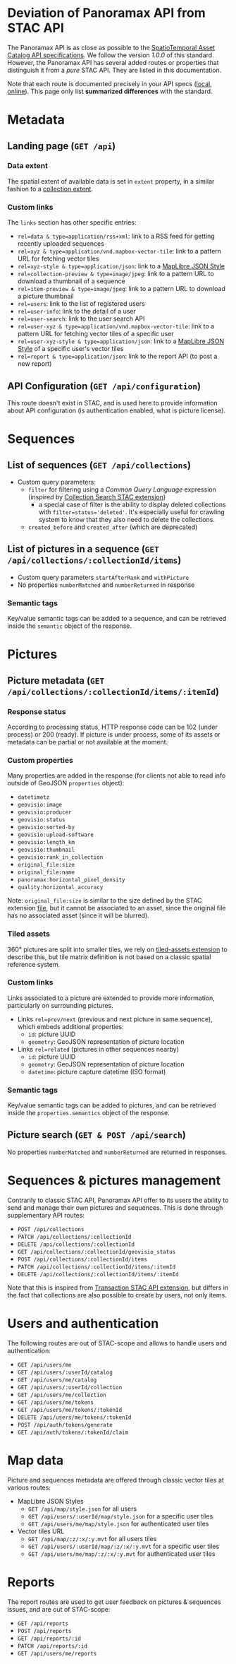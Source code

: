 # Deviation of Panoramax API from STAC API

The Panoramax API is as close as possible to the [SpatioTemporal Asset Catalog API specifications](https://github.com/radiantearth/stac-api-spec). We follow the version _1.0.0_ of this standard. However, the Panoramax API has several added routes or properties that distinguish it from a _pure_ STAC API. They are listed in this documentation.

Note that each route is documented precisely in your API specs ([local](http://localhost:5000/api/docs/swagger), [online](https://panoramax.ign.fr/api/docs/swagger)). This page only list **summarized differences** with the standard.

# Metadata

## Landing page (`GET /api`)

### Data extent

The spatial extent of available data is set in `extent` property, in a similar fashion to a [collection extent](https://github.com/radiantearth/stac-api-spec/blob/v1.0.0/stac-spec/collection-spec/collection-spec.md#extent-object).

### Custom links

The `links` section has other specific entries:

- `rel=data & type=application/rss+xml`: link to a RSS feed for getting recently uploaded sequences
- `rel=xyz & type=application/vnd.mapbox-vector-tile`: link to a pattern URL for fetching vector tiles
- `rel=xyz-style & type=application/json`: link to a [MapLibre JSON Style](https://maplibre.org/maplibre-style-spec/)
- `rel=collection-preview & type=image/jpeg`: link to a pattern URL to download a thumbnail of a sequence
- `rel=item-preview & type=image/jpeg`: link to a pattern URL to download a picture thumbnail
- `rel=users`: link to the list of registered users
- `rel=user-info`: link to the detail of a user
- `rel=user-search`: link to the user search API
- `rel=user-xyz & type=application/vnd.mapbox-vector-tile`: link to a pattern URL for fetching vector tiles of a specific user
- `rel=user-xyz-style & type=application/json`: link to a [MapLibre JSON Style](https://maplibre.org/maplibre-style-spec/) of a specific user's vector tiles
- `rel=report & type=application/json`: link to the report API (to post a new report)

## API Configuration (`GET /api/configuration`)

This route doesn't exist in STAC, and is used here to provide information about API configuration (is authentication enabled, what is picture license).

# Sequences

## List of sequences (`GET /api/collections`)

- Custom query parameters:
  - `filter` for filtering using a _Common Query Language_ expression (inspired by [Collection Search STAC extension](https://github.com/stac-api-extensions/collection-search))
    - a special case of filter is the ability to display deleted collections with `filter=status='deleted'`. It's especially useful for crawling system to know that they also need to delete the collections.
  - `created_before` and `created_after` (which are deprecated)

## List of pictures in a sequence (`GET /api/collections/:collectionId/items`)

- Custom query parameters `startAfterRank` and `withPicture`
- No properties `numberMatched` and `numberReturned` in response

### Semantic tags

Key/value semantic tags can be added to a sequence, and can be retrieved inside the `semantic` object of the response.

# Pictures

## Picture metadata (`GET /api/collections/:collectionId/items/:itemId`)

### Response status

According to processing status, HTTP response code can be 102 (under process) or 200 (ready). If picture is under process, some of its assets or metadata can be partial or not available at the moment.

### Custom properties

Many properties are added in the response (for clients not able to read info outside of GeoJSON `properties` object):

- `datetimetz`
- `geovisio:image`
- `geovisio:producer`
- `geovisio:status`
- `geovisio:sorted-by`
- `geovisio:upload-software`
- `geovisio:length_km`
- `geovisio:thumbnail`
- `geovisio:rank_in_collection`
- `original_file:size`
- `original_file:name`
- `panoramax:horizontal_pixel_density`
- `quality:horizontal_accuracy`

Note: `original_file:size` is similar to the size defined by the STAC extension [file](https://github.com/stac-extensions/file), but it cannot be associated to an asset, since the original file has no associated asset (since it will be blurred).

### Tiled assets

360° pictures are split into smaller tiles, we rely on [tiled-assets extension](https://stac-extensions.github.io/tiled-assets/v1.0.0/schema.json) to describe this, but tile matrix definition is not based on a classic spatial reference system.

### Custom links

Links associated to a picture are extended to provide more information, particularly on surrounding pictures.

- Links `rel=prev/next` (previous and next picture in same sequence), which embeds additional properties:
  - `id`: picture UUID
  - `geometry`: GeoJSON representation of picture location
- Links `rel=related` (pictures in other sequences nearby)
  - `id`: picture UUID
  - `geometry`: GeoJSON representation of picture location
  - `datetime`: picture capture datetime (ISO format)

### Semantic tags

Key/value semantic tags can be added to pictures, and can be retrieved inside the `properties.semantics` object of the response.

## Picture search (`GET & POST /api/search`)

No properties `numberMatched` and `numberReturned` are returned in responses.

# Sequences & pictures management

Contrarily to classic STAC API, Panoramax API offer to its users the ability to send and manage their own pictures and sequences. This is done through supplementary API routes:

- `POST /api/collections`
- `PATCH /api/collections/:collectionId`
- `DELETE /api/collections/:collectionId`
- `GET /api/collections/:collectionId/geovisio_status`
- `POST /api/collections/:collectionId/items`
- `PATCH /api/collections/:collectionId/items/:itemId`
- `DELETE /api/collections/:collectionId/items/:itemId`

Note that this is inspired from [Transaction STAC API extension](https://github.com/stac-api-extensions/transaction), but differs in the fact that collections are also possible to create by users, not only items.

# Users and authentication

The following routes are out of STAC-scope and allows to handle users and authentication:

- `GET /api/users/me`
- `GET /api/users/:userId/catalog`
- `GET /api/users/me/catalog`
- `GET /api/users/:userId/collection`
- `GET /api/users/me/collection`
- `GET /api/users/me/tokens`
- `GET /api/users/me/tokens/:tokenId`
- `DELETE /api/users/me/tokens/:tokenId`
- `POST /api/auth/tokens/generate`
- `GET /api/auth/tokens/:tokenId/claim`

# Map data

Picture and sequences metadata are offered through classic vector tiles at various routes:

- MapLibre JSON Styles
  - `GET /api/map/style.json` for all users
  - `GET /api/users/:userId/map/style.json` for a specific user tiles
  - `GET /api/users/me/map/style.json` for authenticated user tiles
- Vector tiles URL
  - `GET /api/map/:z/:x/:y.mvt` for all users tiles
  - `GET /api/users/:userId/map/:z/:x/:y.mvt` for a specific user tiles
  - `GET /api/users/me/map/:z/:x/:y.mvt` for authenticated user tiles

# Reports

The report routes are used to get user feedback on pictures & sequences issues, and are out of STAC-scope:

- `GET /api/reports`
- `POST /api/reports`
- `GET /api/reports/:id`
- `PATCH /api/reports/:id`
- `GET /api/users/me/reports`
